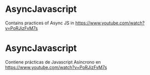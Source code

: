 # AsyncJavascript
Contains practices of Async JS in https://www.youtube.com/watch?v=PoRJizFvM7s

# AsyncJavascript
Contiene prácticas de Javascript Asíncrono en https://www.youtube.com/watch?v=PoRJizFvM7s
